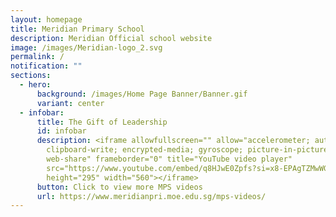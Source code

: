 ```yaml
---
layout: homepage
title: Meridian Primary School
description: Meridian Official school website
image: /images/Meridian-logo_2.svg
permalink: /
notification: ""
sections:
  - hero:
      background: /images/Home Page Banner/Banner.gif
      variant: center
  - infobar:
      title: The Gift of Leadership
      id: infobar
      description: <iframe allowfullscreen="" allow="accelerometer; autoplay;
        clipboard-write; encrypted-media; gyroscope; picture-in-picture;
        web-share" frameborder="0" title="YouTube video player"
        src="https://www.youtube.com/embed/q8HJwE0Zpfs?si=x8-EPAgTZMwWGAaO"
        height="295" width="560"></iframe>
      button: Click to view more MPS videos
      url: https://www.meridianpri.moe.edu.sg/mps-videos/
---
```

